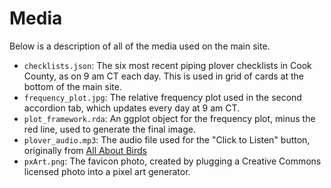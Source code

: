 # Media

Below is a description of all of the media used on the main site.

- `checklists.json`: The six most recent piping plover checklists in Cook County, as on 9 am CT each day. This is used in grid of cards at the bottom of the main site.
- `frequency_plot.jpg`: The relative frequency plot used in the second accordion tab, which updates every day at 9 am CT.
- `plot_framework.rda`: An ggplot object for the frequency plot, minus the red line, used to generate the final image.
- `plover_audio.mp3`: The audio file used for the "Click to Listen" button, originally from [All About Birds](allaboutbirds.org)
- `pxArt.png`: The favicon photo, created by plugging a Creative Commons licensed photo into a pixel art generator.